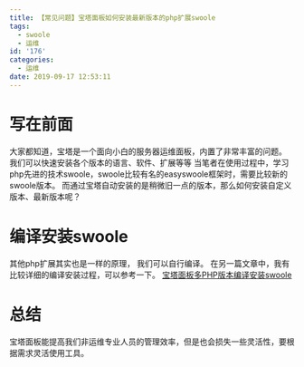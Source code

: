 ```yaml
---
title: 【常见问题】宝塔面板如何安装最新版本的php扩展swoole
tags:
  - swoole
  - 运维
id: '176'
categories:
  - 运维
date: 2019-09-17 12:53:11
---
```


# 写在前面

大家都知道，宝塔是一个面向小白的服务器运维面板，内置了非常丰富的问题。 我们可以快速安装各个版本的语言、软件、扩展等等 当笔者在使用过程中，学习php先进的技术swoole，swoole比较有名的easyswoole框架时，需要比较新的swoole版本。 而通过宝塔自动安装的是稍微旧一点的版本，那么如何安装自定义版本、最新版本呢？

# 编译安装swoole

其他php扩展其实也是一样的原理， 我们可以自行编译。 在另一篇文章中，我有比较详细的编译安装过程，可以参考一下。 [宝塔面板多PHP版本编译安装swoole](https://www.siammm.cn/archives/154 "宝塔面板多PHP版本编译安装swoole")

# 总结

宝塔面板能提高我们非运维专业人员的管理效率，但是也会损失一些灵活性，要根据需求灵活使用工具。